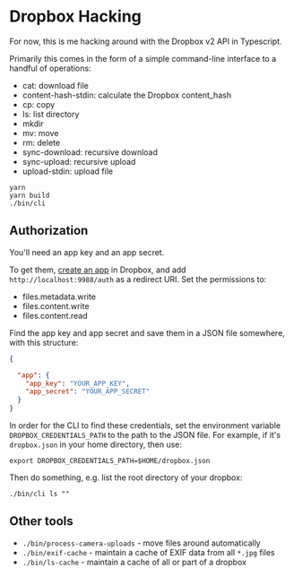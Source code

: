 # Dropbox Hacking

For now, this is me hacking around with the Dropbox v2 API in Typescript.

Primarily this comes in the form of a simple command-line interface to a handful of operations:

 - cat: download file
 - content-hash-stdin: calculate the Dropbox content_hash
 - cp: copy
 - ls: list directory
 - mkdir
 - mv: move
 - rm: delete
 - sync-download: recursive download
 - sync-upload: recursive upload
 - upload-stdin: upload file
 
```shell
yarn
yarn build
./bin/cli
```

## Authorization

You'll need an app key and an app secret.

To get them, [create an app](https://www.dropbox.com/developers/apps) in Dropbox, and add
`http://localhost:9988/auth` as a redirect URI. Set the permissions to:

 * files.metadata.write
 * files.content.write
 * files.content.read

Find the app key and app secret and save them in a JSON file somewhere, with this structure:

```json
{

  "app": {
    "app_key": "YOUR_APP_KEY",
    "app_secret": "YOUR_APP_SECRET"
  }
}
```

In order for the CLI to find these credentials, set the environment variable `DROPBOX_CREDENTIALS_PATH`
to the path to the JSON file. For example, if it's `dropbox.json` in your home directory, then use:
```shell
export DROPBOX_CREDENTIALS_PATH=$HOME/dropbox.json
```

Then do something, e.g. list the root directory of your dropbox:
```shell
./bin/cli ls ""
```

## Other tools

 * `./bin/process-camera-uploads` - move files around automatically
 * `./bin/exif-cache` - maintain a cache of EXIF data from all `*.jpg` files
 * `./bin/ls-cache` - maintain a cache of all or part of a dropbox
